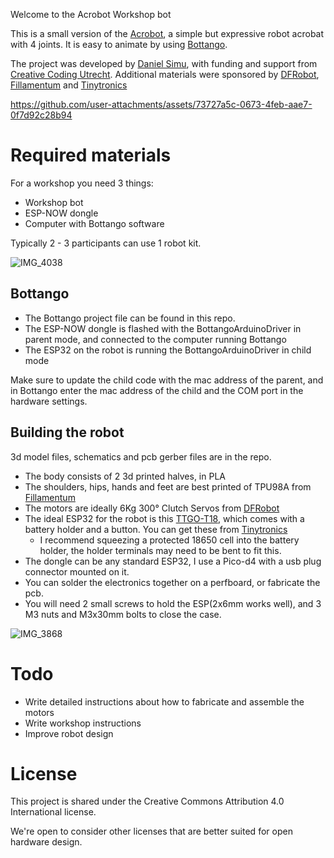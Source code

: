 Welcome to the Acrobot Workshop bot

This is a small version of the [Acrobot](https://Acrobot.nl), a simple but expressive robot acrobat with 4 joints. It is easy to animate by using [Bottango](https://www.bottango.com/).

The project was developed by [Daniel Simu](https://danielsimu.com), with funding and support from [Creative Coding Utrecht](https://creativecodingutrecht.nl/).
Additional materials were sponsored by [DFRobot](https://www.dfrobot.com/),  [Fillamentum](https://fillamentum.com/) and [Tinytronics](https://www.tinytronics.nl/en/)


https://github.com/user-attachments/assets/73727a5c-0673-4feb-aae7-0f7d92c28b94


# Required materials

For a workshop you need 3 things:
- Workshop bot
- ESP-NOW dongle
- Computer with Bottango software
  
Typically 2 - 3 participants can use 1 robot kit.

![IMG_4038](https://github.com/user-attachments/assets/ae3391e6-fa6f-4484-9b10-7a14f886f91a)

## Bottango

- The Bottango project file can be found in this repo.
- The ESP-NOW dongle is flashed with the BottangoArduinoDriver in parent mode, and connected to the computer running Bottango
- The ESP32 on the robot is running the BottangoArduinoDriver in child  mode

Make sure to update the child code with the mac address of the parent, and in Bottango enter the mac address of the child and the COM port in the hardware settings.

## Building the robot

3d model files, schematics and pcb gerber files are in the repo.

- The body consists of 2 3d printed halves, in PLA
- The shoulders, hips, hands and feet are best printed of TPU98A from [Fillamentum](https://fillamentum.com/)
- The motors are ideally 6Kg 300° Clutch Servos from [DFRobot](https://www.dfrobot.com/) 
- The ideal ESP32 for the robot is this [TTGO-T18](https://github.com/LilyGO/TTGO-T-Cell), which comes with a battery holder and a button. You can get these from [Tinytronics](https://www.tinytronics.nl/en/development-boards/microcontroller-boards/with-wi-fi/lilygo-ttgo-t-cell-esp32-with-3-way-button-and-18650-battery-holder)
  - I recommend squeezing a protected 18650 cell into the battery holder, the holder terminals may need to be bent to fit this.
- The dongle can be any standard ESP32, I use a Pico-d4 with a usb plug connector mounted on it.
- You can solder the electronics together on a perfboard, or fabricate the pcb.
- You will need 2 small screws to hold the ESP(2x6mm works well), and 3 M3 nuts and M3x30mm bolts to close the case.

![IMG_3868](https://github.com/user-attachments/assets/abd38016-ecba-4983-9508-b4a0b231a236)

# Todo

- Write detailed instructions about how to fabricate and assemble the motors
- Write workshop instructions
- Improve robot design

# License

This project is shared under the Creative Commons Attribution 4.0 International license. 

We're open to consider other licenses that are better suited for open hardware design.
